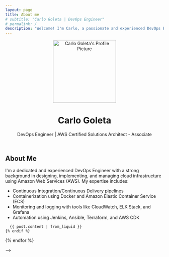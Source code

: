 ```yaml
---
layout: page
title: About me
# subtitle: "Carlo Goleta | DevOps Engineer"
# permalink: /
description: "Welcome! I'm Carlo, a passionate and experienced DevOps Engineer with a strong background in designing and implementing scalable cloud infrastructure using AWS services. With expertise in CI/CD pipelines, containerization, monitoring, and automation tools, I help organizations streamline their development processes and improve overall system performance."
---
```


<header class="masthead text-center">
  <div class="container">
    <!-- Add image of yourself here -->
    <img src="/images/profile_picture.png" alt="Carlo Goleta's Profile Picture" width="200px">
    <h1>Carlo Goleta</h1>
    <p class="text-muted">DevOps Engineer | AWS Certified Solutions Architect - Associate</p>
  </div>
</header>

<section id="about" class="bg-light py-5">
  <div class="container text-center">
    <h2>About Me</h2>
    <p>I'm a dedicated and experienced DevOps Engineer with a strong background in designing, implementing, and managing cloud infrastructure using Amazon Web Services (AWS). My expertise includes:</p>
    <ul class="list-inline">
      <li><i class="fas fa-code mr-2"></i> Continuous Integration/Continuous Delivery pipelines</li>
      <li><i class="fab fa-docker mr-2"></i> Containerization using Docker and Amazon Elastic Container Service (ECS)</li>
      <li><i class="fas fa-chart-line mr-2"></i> Monitoring and logging with tools like CloudWatch, ELK Stack, and Grafana</li>
      <li><i class="fab fa-jenkins mr-2"></i> Automation using Jenkins, Ansible, Terraform, and AWS CDK</li>
    </ul>
  </div>
</section>

<!-- <section id="projects" class="py-5">
  <h2 class="text-center mb-4">Case Studies</h2>
  {% for post in site.posts %}
    {% if post.categories contains 'case-study' %}
      <!-- Include the case study markdown file here -->
      {{ post.content | from_liquid }}
    {% endif %}
  {% endfor %}
</section> -->
